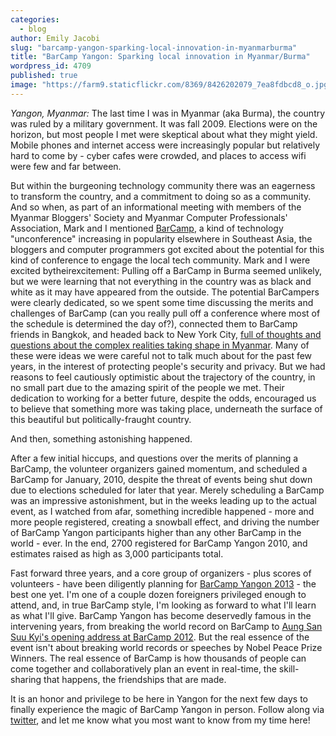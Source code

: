 ```yaml
---
categories:
  - blog
author: Emily Jacobi
slug: "barcamp-yangon-sparking-local-innovation-in-myanmarburma"
title: "BarCamp Yangon: Sparking local innovation in Myanmar/Burma"
wordpress_id: 4709
published: true
image: "https://farm9.staticflickr.com/8369/8426202079_7ea8fdbcd8_o.jpg"
---
```


_Yangon, Myanmar:_ The last time I was in Myanmar (aka Burma), the country was ruled by a military government. It was fall 2009. Elections were on the horizon, but most people I met were skeptical about what they might yield. Mobile phones and internet access were increasingly popular but relatively hard to come by - cyber cafes were crowded, and places to access wifi were few and far between.

But within the burgeoning technology community there was an eagerness to transform the country, and a commitment to doing so as a community. And so when, as part of an informational meeting with members of the Myanmar Bloggers' Society and Myanmar Computer Professionals' Association, Mark and I mentioned [BarCamp](http://en.wikipedia.org/wiki/BarCamp), a kind of technology "unconference" increasing in popularity elsewhere in Southeast Asia, the bloggers and computer programmers got excited about the potential for this kind of conference to engage the local tech community. Mark and I were excited bytheirexcitement: Pulling off a BarCamp in Burma seemed unlikely, but we were learning that not everything in the country was as black and white as it may have appeared from the outside. The potential BarCampers were clearly dedicated, so we spent some time discussing the merits and challenges of BarCamp (can you really pull off a conference where most of the schedule is determined the day of?), connected them to BarCamp friends in Bangkok, and headed back to New York City, [full of thoughts and questions about the complex realities taking shape in Myanmar](/archive/burmamyanmar-technology-research-2/). Many of these were ideas we were careful not to talk much about for the past few years, in the interest of protecting people's security and privacy. But we had reasons to feel cautiously optimistic about the trajectory of the country, in no small part due to the amazing spirit of the people we met. Their dedication to working for a better future, despite the odds, encouraged us to believe that something more was taking place, underneath the surface of this beautiful but politically-fraught country.

And then, something astonishing happened.

After a few initial hiccups, and questions over the merits of planning a BarCamp, the volunteer organizers gained momentum, and scheduled a BarCamp for January, 2010, despite the threat of events being shut down due to elections scheduled for later that year. Merely scheduling a BarCamp was an impressive astonishment, but in the weeks leading up to the actual event, as I watched from afar, something incredible happened - more and more people registered, creating a snowball effect, and driving the number of BarCamp Yangon participants higher than any other BarCamp in the world - ever. In the end, 2700 registered for BarCamp Yangon 2010, and estimates raised as high as 3,000 participants total.

Fast forward three years, and a core group of organizers - plus scores of volunteers - have been diligently planning for [BarCamp Yangon 2013](http://www.barcampyangon.org/2013/) - the best one yet. I'm one of a couple dozen foreigners privileged enough to attend, and, in true BarCamp style, I'm looking as forward to what I'll learn as what I'll give. BarCamp Yangon has become deservedly famous in the intervening years, from breaking the world record on BarCamp to [Aung San Suu Kyi's opening address at BarCamp 2012](http://www.huffingtonpost.com/emily-jacobi/burma-myanmar-technology_b_1291110.html). But the real essence of the event isn't about breaking world records or speeches by Nobel Peace Prize Winners. The real essence of BarCamp is how thousands of people can come together and collaboratively plan an event in real-time, the skill-sharing that happens, the friendships that are made.

It is an honor and privilege to be here in Yangon for the next few days to finally experience the magic of BarCamp Yangon in person. Follow along via [twitter](https://twitter.com/search?q=%23barcampyangon&src=typd), and let me know what you most want to know from my time here!

